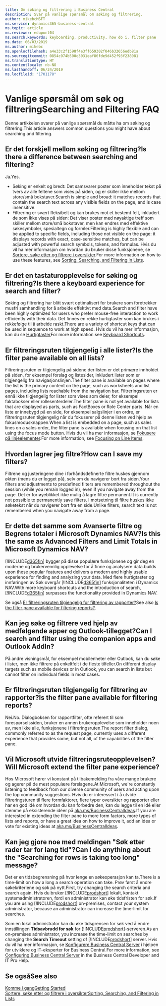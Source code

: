 ```yaml
---
title: Om søking og filtrering i Business Central
description: Svar på vanlige spørsmål om søking og filtrering.
author: mikebcMSFT
ms.service: dynamics365-business-central
ms.topic: article
ms.reviewer: edupont04
ms.search.keywords: keyboarding, productivity, how do i, filter pane
ms.date: 06/03/2019
ms.author: mikebc
ms.openlocfilehash: a4e33c2f1598f4e3ff659302f046b32656edb81a
ms.sourcegitcommit: 0854c074b500c3031eaf86fde9d452f93f238081
ms.translationtype: HT
ms.contentlocale: nb-NO
ms.lasthandoff: 06/24/2019
ms.locfileid: "1701178"
---
```

# <a name="searching-and-filtering-faq"></a><span data-ttu-id="0068d-103">Vanlige spørsmål om søk og filtrering</span><span class="sxs-lookup"><span data-stu-id="0068d-103">Searching and Filtering FAQ</span></span>
<span data-ttu-id="0068d-104">Denne artikkelen svarer på vanlige spørsmål du måtte ha om søking og filtrering.</span><span class="sxs-lookup"><span data-stu-id="0068d-104">This article answers common questions you might have about searching and filtering.</span></span>

## <a name="is-there-a-difference-between-searching-and-filtering"></a><span data-ttu-id="0068d-105">Er det forskjell mellom søking og filtrering?</span><span class="sxs-lookup"><span data-stu-id="0068d-105">Is there a difference between searching and filtering?</span></span>
<span data-ttu-id="0068d-106">Ja.</span><span class="sxs-lookup"><span data-stu-id="0068d-106">Yes.</span></span>
- <span data-ttu-id="0068d-107">Søking er enkelt og bredt: Det samsvarer poster som inneholder tekst på tvers av alle feltene som vises på siden, og er skiller ikke mellom store/små bokstaver.</span><span class="sxs-lookup"><span data-stu-id="0068d-107">Search is simple and broad: it matches records that contain the search text across any visible fields on the page, and is case insensitive.</span></span>
- <span data-ttu-id="0068d-108">Filtrering er svært fleksibelt og kan brukes mot et bestemt felt, inkludert de som ikke vises på siden: Det viser poster med nøyaktige treff som skiller mellom store/små bokstaver, men kan endres med effektive søkesymboler, spesialtegn og formler.</span><span class="sxs-lookup"><span data-stu-id="0068d-108">Filtering is highly flexible and can be applied to specific fields, including those not visible on the page: it displays records with exact, case-sensitive matches, but can be adjusted with powerful search symbols, tokens, and formulas.</span></span> <span data-ttu-id="0068d-109">Hvis du vil ha mer informasjon om hvordan du bruker disse funksjonene, se [Sortere, søke etter og filtrere i oversikter](ui-enter-criteria-filters.md).</span><span class="sxs-lookup"><span data-stu-id="0068d-109">For more information on how to use these features, see [Sorting, Searching, and Filtering in Lists](ui-enter-criteria-filters.md).</span></span>

## <a name="is-there-a-keyboard-experience-for-search-and-filter"></a><span data-ttu-id="0068d-110">Er det en tastaturopplevelse for søking og filtrering?</span><span class="sxs-lookup"><span data-stu-id="0068d-110">Is there a keyboard experience for search and filter?</span></span>
<span data-ttu-id="0068d-111">Søking og filtrering har blitt svært optimalisert for brukere som foretrekker musfri samhandling for å arbeide effektivt med data.</span><span class="sxs-lookup"><span data-stu-id="0068d-111">Search and filter have been highly optimized for users who prefer mouse-free interaction to work efficiently with their data.</span></span> <span data-ttu-id="0068d-112">Det finnes en rekke hurtigtaster som kan brukes i rekkefølge til å arbeide raskt.</span><span class="sxs-lookup"><span data-stu-id="0068d-112">There are a variety of shortcut keys that can be used in sequence to work at high speed.</span></span> <span data-ttu-id="0068d-113">Hvis du vil ha mer informasjon, kan du se [Hurtigtaster](keyboard-shortcuts.md#KeyboardFilter)</span><span class="sxs-lookup"><span data-stu-id="0068d-113">For more information see [Keyboard Shortcuts](keyboard-shortcuts.md#KeyboardFilter).</span></span>

## <a name="is-the-filter-pane-available-on-all-lists"></a><span data-ttu-id="0068d-114">Er filtreringsruten tilgjengelig i alle lister?</span><span class="sxs-lookup"><span data-stu-id="0068d-114">Is the filter pane available on all lists?</span></span>
<span data-ttu-id="0068d-115">Filtreringsruten er tilgjengelig på sidene der listen er det primære innholdet på siden, for eksempel forslag og listesider, inkludert lister som er tilgjengelig fra navigasjonslinjen.</span><span class="sxs-lookup"><span data-stu-id="0068d-115">The filter pane is available on pages where the list is the primary content on the page, such as worksheets and list pages, including lists reachable from the navigation bar.</span></span> <span data-ttu-id="0068d-116">Filtreringsruten er ennå ikke tilgjengelig for lister som vises som deler, for eksempel faktabokser eller rollesenterdeler.</span><span class="sxs-lookup"><span data-stu-id="0068d-116">The filter pane is not yet available for lists that are displayed as parts, such as FactBoxes or Role Center parts.</span></span> <span data-ttu-id="0068d-117">Når en liste er innebygd på en side, for eksempel salgslinjer i en ordre, er filtreringsruten tilgjengelig når du fokuserer på denne listen ved hjelp av fokusmodusknappen.</span><span class="sxs-lookup"><span data-stu-id="0068d-117">When a list is embedded on a page, such as sales lines on a sales order, the filter pane is available when focusing on that list using the focus mode button.</span></span> <span data-ttu-id="0068d-118">Hvis du vil ha mer informasjon, se [Fokusere på linjeelementer](ui-enter-data.md#Focus).</span><span class="sxs-lookup"><span data-stu-id="0068d-118">For more information, see [Focusing on Line Items](ui-enter-data.md#Focus).</span></span>

## <a name="how-can-i-save-my-filters"></a><span data-ttu-id="0068d-119">Hvordan lagrer jeg filtre?</span><span class="sxs-lookup"><span data-stu-id="0068d-119">How can I save my filters?</span></span>

<span data-ttu-id="0068d-120">Filtrene og justeringene dine i forhåndsdefinerte filtre huskes gjennom økten (mens du er logget på), selv om du navigerer bort fra siden.</span><span class="sxs-lookup"><span data-stu-id="0068d-120">Your filters and adjustments to predefined filters are remembered throughout the session (while you remain logged in), even if you navigate away from the page.</span></span> <span data-ttu-id="0068d-121">Det er for øyeblikket ikke mulig å lagre filtre permanent.</span><span class="sxs-lookup"><span data-stu-id="0068d-121">It is currently not possible to permanently save filters.</span></span> <span data-ttu-id="0068d-122">I motsetning til filtre huskes ikke søketekst når du navigerer bort fra en side.</span><span class="sxs-lookup"><span data-stu-id="0068d-122">Unlike filters, search text is not remembered when you navigate away from a page.</span></span>

## <a name="is-this-the-same-as-advanced-filters-and-limit-totals-in-microsoft-dynamics-nav"></a><span data-ttu-id="0068d-123">Er dette det samme som Avanserte filtre og Begrens totaler i Microsoft Dynamics NAV?</span><span class="sxs-lookup"><span data-stu-id="0068d-123">Is this the same as Advanced Filters and Limit Totals in Microsoft Dynamics NAV?</span></span>

[!INCLUDE[d365fin](includes/d365fin_md.md)] <span data-ttu-id="0068d-124">bygger på disse populære funksjonene og gir deg en moderne og brukervennlig opplevelse for å finne og analysere data.</span><span class="sxs-lookup"><span data-stu-id="0068d-124">builds upon these popular features and delivers a modern and highly usable experience for finding and analyzing your data.</span></span> <span data-ttu-id="0068d-125">Med flere hurtigtaster og innføringen av Søk overgår [!INCLUDE[d365fin](includes/d365fin_md.md)] funksjonaliteten i Dynamics NAV.</span><span class="sxs-lookup"><span data-stu-id="0068d-125">With more keyboard shortcuts and the introduction of search, [!INCLUDE[d365fin](includes/d365fin_md.md)] surpasses the functionality provided in Dynamics NAV.</span></span>  

<span data-ttu-id="0068d-126">Se også [Er filtreringsruten tilgjengelig for filtrering av rapporter?](#is-the-filter-pane-available-for-filtering-reports)</span><span class="sxs-lookup"><span data-stu-id="0068d-126">See also [Is the filter pane available for filtering reports?](#is-the-filter-pane-available-for-filtering-reports).</span></span>  

## <a name="can-i-search-and-filter-using-the-companion-apps-and-outlook-addin"></a><span data-ttu-id="0068d-127">Kan jeg søke og filtrere ved hjelp av medfølgende apper og Outlook-tillegget?</span><span class="sxs-lookup"><span data-stu-id="0068d-127">Can I search and filter using the companion apps and Outlook AddIn?</span></span>
<span data-ttu-id="0068d-128">På andre visningsmål, for eksempel mobilenheter eller Outlook, kan du søke i lister, men ikke filtrere på enkeltfelt i de fleste tilfeller.</span><span class="sxs-lookup"><span data-stu-id="0068d-128">On different display targets such as mobile devices or in Outlook, you can search in lists but cannot filter on individual fields in most cases.</span></span>

## <a name="is-the-filter-pane-available-for-filtering-reports"></a><span data-ttu-id="0068d-129">Er filtreringsruten tilgjengelig for filtrering av rapporter?</span><span class="sxs-lookup"><span data-stu-id="0068d-129">Is the filter pane available for filtering reports?</span></span>
<span data-ttu-id="0068d-130">Nei.</span><span class="sxs-lookup"><span data-stu-id="0068d-130">No.</span></span> <span data-ttu-id="0068d-131">Dialogboksen for rapportfilter, ofte referert til som forespørselssiden, bruker en annen brukeropplevelse som inneholder noen av, men ikke alle, funksjonene i filtreringsruten.</span><span class="sxs-lookup"><span data-stu-id="0068d-131">The report filter dialog, commonly referred to as the request page, currently uses a different experience that provides some, but not all, of the capabilities of the filter pane.</span></span>

## <a name="will-microsoft-extend-the-filter-pane-experience"></a><span data-ttu-id="0068d-132">Vil Microsoft utvide filtreringsruteopplevelsen?</span><span class="sxs-lookup"><span data-stu-id="0068d-132">Will Microsoft extend the filter pane experience?</span></span>
<span data-ttu-id="0068d-133">Hos Microsoft hører vi konstant på tilbakemelding fra våre mange brukere og agerer på de mest populære forslagene.</span><span class="sxs-lookup"><span data-stu-id="0068d-133">At Microsoft, we're constantly listening to feedback from our diverse community of users and acting upon the top community suggestions.</span></span> <span data-ttu-id="0068d-134">Hvis du er interessert i å utvide filtreringsturen til flere formfaktorer, flere typer oversikter og rapporter eller har en god idé om hvordan du kan forbedre den, kan du legge til en idé eller stemme på eksisterende idéer på [aka.ms/BusinessCentralIdeas](https://aka.ms/businesscentralideas).</span><span class="sxs-lookup"><span data-stu-id="0068d-134">If you are interested in extending the filter pane to more form factors, more types of lists and reports, or have a great idea on how to improve it, add an idea or vote for existing ideas at [aka.ms/BusinessCentralIdeas](https://aka.ms/businesscentralideas).</span></span>

## <a name="can-i-do-anything-about-the-searching-for-rows-is-taking-too-long-message"></a><span data-ttu-id="0068d-135">Kan jeg gjore noe med meldingen "Søk etter rader tar for lang tid"?</span><span class="sxs-lookup"><span data-stu-id="0068d-135">Can I do anything about the "Searching for rows is taking too long" message?</span></span>

<span data-ttu-id="0068d-136">Det er en tidsbegrensning på hvor lenge en søkeoperasjon kan ta.</span><span class="sxs-lookup"><span data-stu-id="0068d-136">There is a time-limit on how a long a search operation can take.</span></span> <span data-ttu-id="0068d-137">Prøv først å endre søkekriteriene og søk på nytt.</span><span class="sxs-lookup"><span data-stu-id="0068d-137">First, try changing the search criteria and search again.</span></span> <span data-ttu-id="0068d-138">Hvis du bruker [!INCLUDE[prodshort](includes/prodshort.md)] lokalt, kontakt systemadministratoren, fordi en administrator kan øke tidsfristen for søk.</span><span class="sxs-lookup"><span data-stu-id="0068d-138">If you are using [!INCLUDE[prodshort](includes/prodshort.md)] on-premises, contact your system administrator, because an administrator can increase the time-limit for searches.</span></span>

<span data-ttu-id="0068d-139">Som en lokal administrator kan du øke tidsgrensen for søk ved å endre innstillingen **Tidsavbrudd for søk** for [!INCLUDE[prodshort](includes/prodshort.md)]-serveren.</span><span class="sxs-lookup"><span data-stu-id="0068d-139">As an on-premises administrator, you increase the time-limit on searches by changing the **Search Timeout** setting of [!INCLUDE[prodshort](includes/prodshort.md)] server.</span></span> <span data-ttu-id="0068d-140">Hvis du vil ha mer informasjon, se [Konfigurere Business Central Server](https://docs.microsoft.com/en-us/dynamics365/business-central/dev-itpro/administration/configure-server-instance?#Database) i hjelpen for utviklere og IT-eksperter for Business Central.</span><span class="sxs-lookup"><span data-stu-id="0068d-140">For more information, see [Configuring Business Central Server](https://docs.microsoft.com/en-us/dynamics365/business-central/dev-itpro/administration/configure-server-instance?#Database) in the Business Central Developer and IT Pro Help.</span></span>

## <a name="see-also"></a><span data-ttu-id="0068d-141">Se også</span><span class="sxs-lookup"><span data-stu-id="0068d-141">See also</span></span>

[<span data-ttu-id="0068d-142">Komme i gang</span><span class="sxs-lookup"><span data-stu-id="0068d-142">Getting Started</span></span>](product-get-started.md)  
[<span data-ttu-id="0068d-143">Sortere, søke etter og filtrere i oversikter</span><span class="sxs-lookup"><span data-stu-id="0068d-143">Sorting, Searching, and Filtering in Lists</span></span>](ui-enter-criteria-filters.md)  
